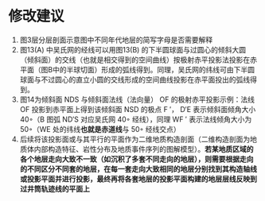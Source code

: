 # 修改建议
1. 图3层分层剖面示意图中不同年代地层的简写字母是否需要解释
2. 图13(A) 中吴氏网的经线可以用图13(B) 的下半圆球面与过圆心的倾斜大圆（倾斜面）的交线（也就是相交得到的空间曲线）按极射赤平投影法投影在赤平面（图B中的半球切面）形成的弧线得到。同理，吴氏网的纬线可由下半圆球面与不过圆心的直立小圆的交线形成的空间曲线投影在赤平面投出的弧线得到。
3. 图14为倾斜面 NDS 与倾斜面法线（法向量） OF 的极射赤平投影示例：法线 OF 投影到赤平面上得到该倾斜面 NSD 的极点 F ′， D′E 表示倾斜面倾角大小 40◦（B 图弧 ND′S 对应吴氏网 40◦ 经线），同理 WF ′ 表示法线倾角大小为 50◦（WE 处的纬线**也就是赤道线**与 50◦ 经线交点）
4. 后续将该投影面或与其平行的平面作为二维地质构造剖面（二维构造剖面为地质体内部构造特征、岩性分布及地质事件序列的图解模型）。**若某地质区域的各个地层走向大致不一致（如沉积了多套不同走向的地层），则需要根据走向的不同区分不同套的地层，在每一套走向大致相同的地层分别找到其构造轴线或投影平面并进行投影，最终再将各套地层的投影平面构建的地层层线反映到过井筒轨迹线的平面上**
